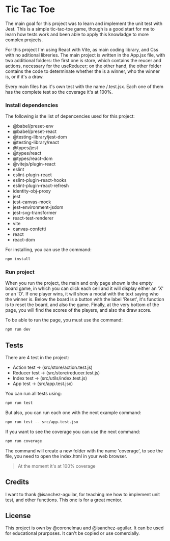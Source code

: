 # Tic Tac Toe

The main goal for this project was to learn and implement the unit test with Jest. This is a simple tic-tac-toe game, though is a good start for me to learn how tests work and been able to apply this knowladge to more complex projects.

For this project I'm using React with Vite, as main coding library, and Css with no aditional libreries. The main project is written in the App.jsx file, with two additional folders: the first one is store, which contains the reucer and actions, necessary for the useReducer; on the other hand, the other folder contains the code to determinate whether the is a winner, who the winner is, or if it's a draw.

Every main files has it's own test with the name /.test.jsx. Each one of them has the complete test so the coverage it's at 100%.

### Install dependencies

The following is the list of depencencies used for this project:

- @babel/preset-env
- @babel/preset-react
- @testing-library/jest-dom
- @testing-library/react
- @types/jest
- @types/react
- @types/react-dom
- @vitejs/plugin-react
- eslint
- eslint-plugin-react
- eslint-plugin-react-hooks
- eslint-plugin-react-refresh
- identity-obj-proxy
- jest
- jest-canvas-mock
- jest-environment-jsdom
- jest-svg-transformer
- react-test-renderer
- vite
- canvas-confetti
- react
- react-dom

For installing, you can use the command:

```sh
npm install
```

### Run project

When you run the project, the main and only page shown is the empty board game, in which you can click each cell and it will display either an 'X' or an 'O'. If one player wins, it will show a modal with the text saying who the winner is. Below the board is a button with the label 'Reset', it's function is to reset the board, and also the game. Finally, at the very bottom of the page, you will find the scores of the players, and also the draw score.

To be able to run the page, you must use the command:

```sh
npm run dev
```

## Tests

There are 4 test in the project:

- Action test -> (src/store/action.test.js)
- Reducer test -> (src/store/reducer.test.js)
- Index test -> (src/utils/index.test.js)
- App test -> (src/app.test.jsx)

You can run all tests using:

```sh
npm run test
```

But also, you can run each one with the next example command:

```sh
npm run test -- src/app.test.jsx
```

If you want to see the coverage you can use the next command:

```sh
npm run coverage
```

The command will create a new folder with the name 'coverage', to see the file, you need to open the index.html in your web browser.

> At the moment it's at 100% coverage

## Credits

I want to thank @isanchez-aguilar, for teaching me how to implement unit test, and other functions. This one is for a great mentor.

## License

This project is own by @coronelmau and @isanchez-aguilar. It can be used for educational prurposes. It can't be copied or use comercially.
